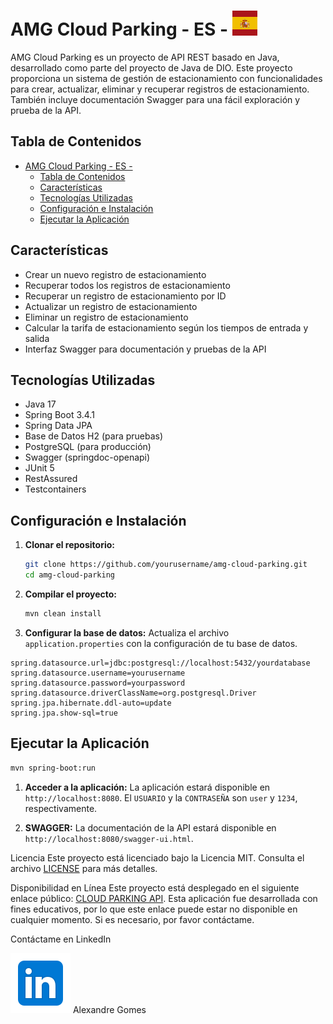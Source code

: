 # AMG Cloud Parking - ES - ![ES](./src/main/resources/static/img/es.svg)


AMG Cloud Parking es un proyecto de API REST basado en Java, desarrollado como parte del proyecto de Java de DIO. Este proyecto proporciona un sistema de gestión de estacionamiento con funcionalidades para crear, actualizar, eliminar y recuperar registros de estacionamiento. También incluye documentación Swagger para una fácil exploración y prueba de la API.

## Tabla de Contenidos
- [AMG Cloud Parking - ES - ](#amg-cloud-parking---es---)
  - [Tabla de Contenidos](#tabla-de-contenidos)
  - [Características](#características)
  - [Tecnologías Utilizadas](#tecnologías-utilizadas)
  - [Configuración e Instalación](#configuración-e-instalación)
  - [Ejecutar la Aplicación](#ejecutar-la-aplicación)

## Características

- Crear un nuevo registro de estacionamiento
- Recuperar todos los registros de estacionamiento
- Recuperar un registro de estacionamiento por ID
- Actualizar un registro de estacionamiento
- Eliminar un registro de estacionamiento
- Calcular la tarifa de estacionamiento según los tiempos de entrada y salida
- Interfaz Swagger para documentación y pruebas de la API

## Tecnologías Utilizadas

- Java 17
- Spring Boot 3.4.1
- Spring Data JPA
- Base de Datos H2 (para pruebas)
- PostgreSQL (para producción)
- Swagger (springdoc-openapi)
- JUnit 5
- RestAssured
- Testcontainers

## Configuración e Instalación

1. **Clonar el repositorio:**

   ```bash
   git clone https://github.com/yourusername/amg-cloud-parking.git
   cd amg-cloud-parking
   ```

1. **Compilar el proyecto:**
   ```sh
   mvn clean install
   ```

1. **Configurar la base de datos:**
Actualiza el archivo `application.properties` con la configuración de tu base de datos.

```
spring.datasource.url=jdbc:postgresql://localhost:5432/yourdatabase
spring.datasource.username=yourusername
spring.datasource.password=yourpassword
spring.datasource.driverClassName=org.postgresql.Driver
spring.jpa.hibernate.ddl-auto=update
spring.jpa.show-sql=true
```

## Ejecutar la Aplicación

```sh
mvn spring-boot:run
```

1. **Acceder a la aplicación:**
La aplicación estará disponible en `http://localhost:8080`.
El `USUARIO` y la `CONTRASEÑA` son `user` y `1234`, respectivamente.

1. **SWAGGER:**
La documentación de la API estará disponible en `http://localhost:8080/swagger-ui.html`.

Licencia
Este proyecto está licenciado bajo la Licencia MIT. Consulta el archivo [LICENSE](./LICENSE) para más detalles.

Disponibilidad en Línea
Este proyecto está desplegado en el siguiente enlace público: [CLOUD PARKING API](https://amg-cloud-parking-4b5ab8bf3004.herokuapp.com/swagger-ui/index.html).
Esta aplicación fue desarrollada con fines educativos, por lo que este enlace puede estar no disponible en cualquier momento. Si es necesario, por favor contáctame.

Contáctame en LinkedIn

[![Linkedin](./src/main/resources/static/img/linkedin.svg)](https://www.linkedin.com/in/alexandre-gomes-98815027/)    Alexandre Gomes
